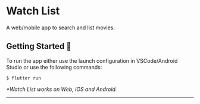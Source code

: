 # Watch List

A web/mobile app to search and list movies.

## Getting Started 🚀

To run the app either use the launch configuration in VSCode/Android Studio or use the following commands:

```
$ flutter run
```

_\*Watch List works on Web, iOS and Android._

---
